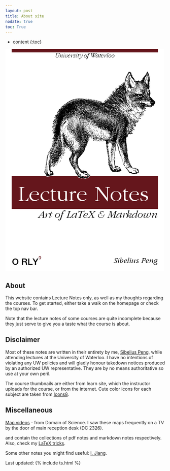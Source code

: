 ```yaml
---
layout: post
title: About site
nodate: true
toc: True
---
```

* content
{:toc}

![cover](/cover.png)

## About
This website contains Lecture Notes only, as well as my thoughts regarding the courses. To get started, either take a walk on the homepage or check the top nav bar.

Note that the lecture notes of some courses are quite incomplete because they just serve to give you a taste what the course is about.

## Disclaimer

Most of these notes are written in their entirety by me, [Sibelius Peng](https://sibeliusp.com), while attending lectures at the University of Waterloo. I have no intentions of violating any UW policies and will gladly honour takedown notices produced by an authorized UW representative. They are by no means authoritative so use at your own peril.

The course thumbnails are either from learn site, which the instructor uploads for the course, or from the internet.
Cute color icons for each subject are taken from
 <a target="_blank" href="https://icons8.com">Icons8</a>.

## Miscellaneous

<a href="https://www.youtube.com/playlist?list=PLOYRlicwLG3St5aEm02ncj-sPDJwmojIS" target="_blank">Map videos</a> - from Domain of Science. I saw these maps frequently on a TV by the door of main reception desk (DC 2326).

 <a href="/pdf" style="background-image:none" target="_blank"><i class="fas fa-file-pdf" style="font-style: normal;"></i></a>
     and  <a href="/mdf" style="background-image:none" target="_blank"><i class="fab fa-markdown" style="font-style: normal;"></i></a> contain the
    collections of pdf notes and markdown notes respectively. Also, check my [LaTeX tricks](https://latex.sibeliusp.com).

Some other notes you might find useful: <a href="http://www.iris-jiang.com//////////////lec-notes" target="_blank">I. Jiang</a>.

Last updated: {% include ts.html %}
